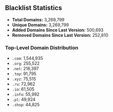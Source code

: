 ## Blacklist Statistics

- **Total Domains:** 3,269,799
- **Unique Domains:** 3,269,799
- **Added Domains Since Last Version:** 500,693
- **Removed Domains Since Last Version:** 252,810

### Top-Level Domain Distribution

-  `.com`: 1,544,935
-  `.org`: 255,522
-  `.net`: 216,397
-  `.top`: 91,795
-  `.xyz`: 75,515
-  `.ru`: 72,962
-  `.io`: 61,505
-  `.info`: 55,992
-  `.pl`: 49,924
-  `.shop`: 44,825
